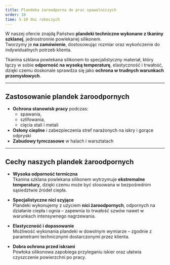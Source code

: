 ```yaml
---
title: Plandeka żaroodporna do prac spawalniczych
order: 10
time: 5-10 dni roboczych
---
```


W naszej ofercie znajdą Państwo **plandeki techniczne wykonane z tkaniny
szklanej**, jednostronnie powlekanej silikonem.  
Tworzymy je **na zamówienie**, dostosowując rozmiar oraz wykończenie do
indywidualnych potrzeb klienta.

Tkanina szklana powlekana silikonem to specjalistyczny materiał, który łączy w
sobie **odporność na wysoką temperaturę**, elastyczność i trwałość, dzięki czemu
doskonale sprawdza się jako **ochrona w trudnych warunkach przemysłowych**.

---

## Zastosowanie plandek żaroodpornych

- **Ochrona stanowisk pracy** podczas:
  - spawania,
  - szlifowania,
  - cięcia stali i metali
- **Osłony cieplne** i zabezpieczenia stref narażonych na iskry i gorące
  odpryski
- **Zabudowy tymczasowe** w halach i warsztatach

---

## Cechy naszych plandek żaroodpornych

- **Wysoka odporność termiczna**  
  Tkanina szklana powlekana silikonem wytrzymuje **ekstremalne temperatury**,
  dzięki czemu może być stosowana w bezpośrednim sąsiedztwie źródeł ciepła.

- **Specjalistyczne nici szyjące**  
  Plandeki wykonujemy z użyciem **nici żaroodpornych**, odpornych na działanie
  ciepła i ognia – zapewnia to trwałość szwów nawet w warunkach intensywnego
  nagrzewania.

- **Elastyczność i dopasowanie**  
  Możliwość wykonania plandeki w dowolnym wymiarze – zgodnie z parametrami
  technicznymi dostarczonymi przez klienta.

- **Dobra ochrona przed iskrami**  
  Powłoka silikonowa zapobiega przyleganiu iskier oraz ułatwia czyszczenie
  powierzchni po pracy.
